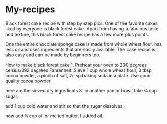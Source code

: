 # My-recipes
Black forest cake recipe with step by step pics. One of the favorite cakes liked by everyone is black forest cake. Apart from having a fabulous taste and texture, this black forest cake recipe has a few more plus points.

One the entire chocolate sponge cake is made from whole wheat flour. has less oil and uses ingredients that are easily available. The cake recipe is also easy and can be made by beginners too.

How to make black forest cake 1. Preheat your oven to 200 degrees celsius/392 degrees Fahrenheit. Sieve 1 cup whole wheat flour, 3 tbsp cocoa powder, a pinch of salt, ½ tsp baking soda in a plate. Use good quality cocoa powder.

 here are the sieved dry ingredients.3. in another pan or bowl, take ¾ cup sugar.

add 1 cup cold water and stir so that the sugar dissolves.

 now add ¼ cup oil or melted butter. I added oil.
